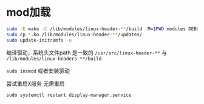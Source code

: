 # mod加载

```bash
sudo -E make -C /lib/modules/linux-header-**/build  M=$PWD modules DEBUG=1 -j4
sudo cp *.ko /lib/modules/linux-header-**/updates/
sudo update-initramfs -u
```

编译驱动，系统头文件path 是一致的 `/usr/src/linux-header-**` 与 `/lib/modules/linux-headers-**/build`



`sudo insmod` 或者安装驱动

尝试重启X服务 无需重启

`sudo systemctl restart display-manager.service`